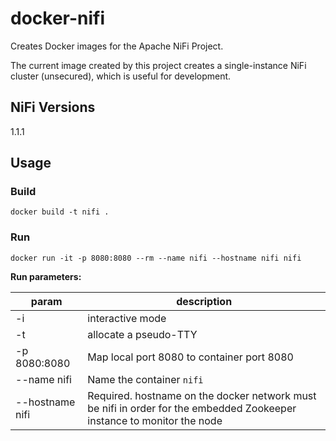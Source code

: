# docker-nifi
Creates Docker images for the Apache NiFi Project.

The current image created by this project creates a single-instance NiFi cluster (unsecured), which is useful for development.

## NiFi Versions

1.1.1

## Usage

### Build

`docker build -t nifi .`

### Run

`docker run -it -p 8080:8080 --rm --name nifi --hostname nifi nifi`

**Run parameters:**

| param | description |
| --- | --- |
| -i | interactive mode |
| -t | allocate a pseudo-TTY |
| -p 8080:8080 | Map local port 8080 to container port 8080 |
| --name nifi | Name the container `nifi` |
| --hostname nifi | Required. hostname on the docker network must be nifi in order for the embedded Zookeeper instance to monitor the node |
